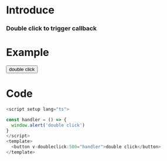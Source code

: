 # Introduce

### Double click to trigger callback

# Example

<script setup>

const handler = () => {
  window.alert('double click')
}
</script>

<button v-doubleclick:500="handler">double click</button>

# Code

```js
<script setup lang="ts">

const handler = () => {
  window.alert('double click')
}
</script>
<template>
  <button v-doubleclick:500="handler">double click</button>
</template>
```
